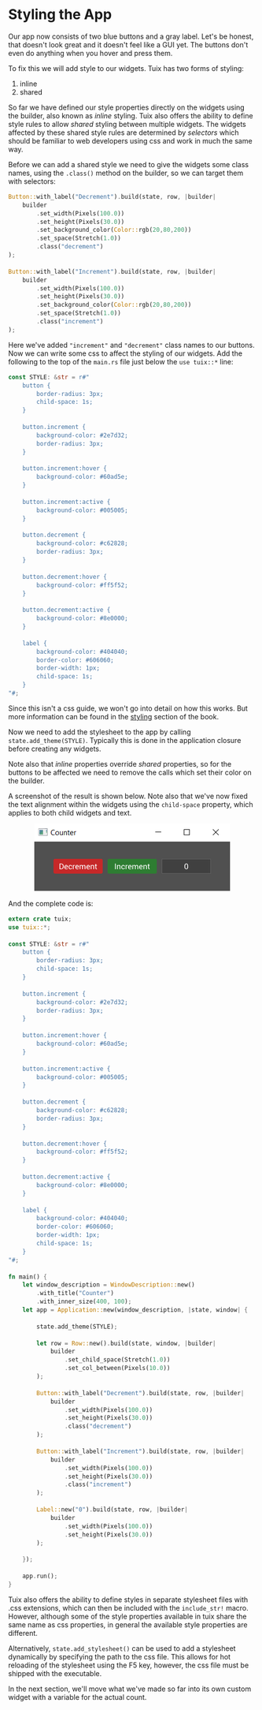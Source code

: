 # Styling the App

Our app now consists of two blue buttons and a gray label. Let's be honest, that doesn't look great and it doesn't feel like a GUI yet. The buttons don't even do anything when you hover and press them.

To fix this we will add style to our widgets. Tuix has two forms of styling:
1. inline
2. shared

So far we have defined our style properties directly on the widgets using the builder, also known as *inline* styling. Tuix also offers the ability to define style rules to allow *shared* styling between multiple widgets. The widgets affected by these shared style rules are determined by *selectors* which should be familiar to web developers using css and work in much the same way.

Before we can add a shared style we need to give the widgets some class names, using the `.class()` method on the builder, so we can target them with selectors:

```rs
Button::with_label("Decrement").build(state, row, |builder| 
    builder
        .set_width(Pixels(100.0))
        .set_height(Pixels(30.0))
        .set_background_color(Color::rgb(20,80,200))
        .set_space(Stretch(1.0))
        .class("decrement")
);

Button::with_label("Increment").build(state, row, |builder| 
    builder
        .set_width(Pixels(100.0))
        .set_height(Pixels(30.0))
        .set_background_color(Color::rgb(20,80,200))
        .set_space(Stretch(1.0))
        .class("increment")
);
```

Here we've added `"increment"` and `"decrement"` class names to our buttons. Now we can write some css to affect the styling of our widgets. Add the following to the top of the `main.rs` file just below the `use tuix::*` line:

```rs
const STYLE: &str = r#"
    button {
        border-radius: 3px;
        child-space: 1s;
    }

    button.increment {
        background-color: #2e7d32;
        border-radius: 3px;
    }

    button.increment:hover {
        background-color: #60ad5e;
    }

    button.increment:active {
        background-color: #005005;
    }
    
    button.decrement {
        background-color: #c62828;
        border-radius: 3px;
    }

    button.decrement:hover {
        background-color: #ff5f52;
    }

    button.decrement:active {
        background-color: #8e0000;
    }

    label {
        background-color: #404040;
        border-color: #606060;
        border-width: 1px;
        child-space: 1s;
    }
"#;
```
Since this isn't a css guide, we won't go into detail on how this works. But more information can be found in the [styling](../styling/overview.md) section of the book.

Now we need to add the stylesheet to the app by calling `state.add_theme(STYLE)`. Typically this is done in the application closure before creating any widgets.

Note also that *inline* properties override *shared* properties, so for the buttons to be affected we need to remove the calls which set their color on the builder. 

A screenshot of the result is shown below. Note also that we've now fixed the text alignment within the widgets using the `child-space` property, which applies to both child widgets and text.

<p align="center"><img src="../images/quick_guide/styling_widgets.png" alt="tuix app"></p>

And the complete code is:

```rust
extern crate tuix;
use tuix::*;

const STYLE: &str = r#"
    button {
        border-radius: 3px;
        child-space: 1s;
    }

    button.increment {
        background-color: #2e7d32;
        border-radius: 3px;
    }

    button.increment:hover {
        background-color: #60ad5e;
    }

    button.increment:active {
        background-color: #005005;
    }
    
    button.decrement {
        background-color: #c62828;
        border-radius: 3px;
    }

    button.decrement:hover {
        background-color: #ff5f52;
    }

    button.decrement:active {
        background-color: #8e0000;
    }

    label {
        background-color: #404040;
        border-color: #606060;
        border-width: 1px;
        child-space: 1s;
    }
"#;

fn main() {
    let window_description = WindowDescription::new()
        .with_title("Counter")
        .with_inner_size(400, 100);
    let app = Application::new(window_description, |state, window| {

        state.add_theme(STYLE);
        
        let row = Row::new().build(state, window, |builder| 
            builder
                .set_child_space(Stretch(1.0))
                .set_col_between(Pixels(10.0))
        );

        Button::with_label("Decrement").build(state, row, |builder| 
            builder
                .set_width(Pixels(100.0))
                .set_height(Pixels(30.0))
                .class("decrement")
        );

        Button::with_label("Increment").build(state, row, |builder| 
            builder
                .set_width(Pixels(100.0))
                .set_height(Pixels(30.0))
                .class("increment")
        );

        Label::new("0").build(state, row, |builder| 
            builder
                .set_width(Pixels(100.0))
                .set_height(Pixels(30.0))
        );

    });

    app.run();
}

```

Tuix also offers the ability to define styles in separate stylesheet files with .css extensions, which can then be included with the `include_str!` macro. However, although some of the style properties available in tuix share the same name as css properties, in general the available style properties are different.

Alternatively, `state.add_stylesheet()` can be used to add a stylesheet dynamically by specifying the path to the css file. This allows for hot reloading of the stylesheet using the F5 key, however, the css file must be shipped with the executable.

In the next section, we'll move what we've made so far into its own custom widget with a variable for the actual count.